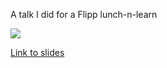 A talk I did for a Flipp lunch-n-learn

<a href="https://compassionate-khorana-3a033f.netlify.com/">
<image src="https://res.cloudinary.com/dscgr6mcw/image/upload/v1589895944/mutation-testing-talk/CleanShot_2020-05-19_at_09.42.44_2x-squashed.jpg"/>
</a>

[Link to slides](https://compassionate-khorana-3a033f.netlify.com/)


